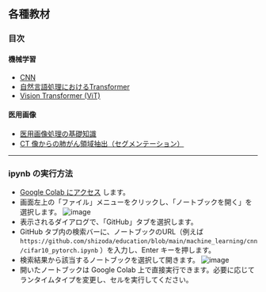 ## 各種教材

### 目次
#### 機械学習
- [CNN](https://github.com/shizoda/education/blob/main/machine_learning/cnn/cifar10_pytorch.ipynb)
- [自然言語処理におけるTransformer](https://github.com/shizoda/education/blob/main/machine_learning/transformer/mlp.md)
- [Vision Transformer (ViT)](https://github.com/shizoda/education/blob/main/machine_learning/transformer/vit.md)

#### 医用画像
- [医用画像処理の基礎知識](https://github.com/shizoda/education/blob/main/medical/basics.md)
- [CT 像からの肺がん領域抽出（セグメンテーション）](https://github.com/shizoda/education/blob/main/machine_learning/unet/unet_lung_cancer.ipynb)

***

###  ipynb の実行方法
- [Google Colab にアクセス](colab.research.google.com) します。
- 画面左上の「ファイル」メニューをクリックし、「ノートブックを開く」を選択します。
  ![image](https://github.com/shizoda/education/assets/34496702/6fb0c92c-4318-4b8a-bd9f-4f8656c5b82b)
- 表示されるダイアログで、「GitHub」タブを選択します。
- GitHub タブ内の検索バーに、ノートブックのURL（例えば `https://github.com/shizoda/education/blob/main/machine_learning/cnn/cifar10_pytorch.ipynb` ）を入力し、Enter キーを押します。
- 検索結果から該当するノートブックを選択して開きます。
  ![image](https://github.com/shizoda/education/assets/34496702/5a22acd7-1f32-4746-84c8-9c96cfac3794)
- 開いたノートブックは Google Colab 上で直接実行できます。必要に応じてランタイムタイプを変更し、セルを実行してください。
